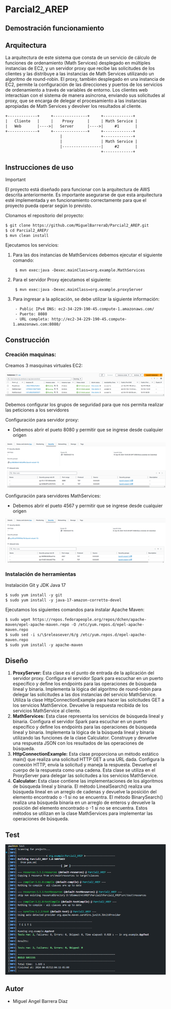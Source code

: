 # Parcial2_AREP

## Demostración funcionamiento


## Arquitectura

La arquitectura de este sistema que consta de un servicio de cálculo de funciones de ordenamiento (Math Services) desplegado en múltiples instancias de EC2, y un servidor proxy que recibe las solicitudes de los clientes y las distribuye a las instancias de Math Services utilizando un algoritmo de round-robin. El proxy, también desplegado en una instancia de EC2, permite la configuración de las direcciones y puertos de los servicios de ordenamiento a través de variables de entorno. Los clientes web interactúan con el sistema de manera asíncrona, enviando sus solicitudes al proxy, que se encarga de delegar el procesamiento a las instancias apropiadas de Math Services y devolver los resultados al cliente.


    +-------------+     +---------------+     +-------------+
    |   Cliente   |     |    Proxy      |     | Math Service |
    |   Web       |---->|   Server      |---->|     #1       |
    +-------------+     +---------------+     +-------------+
                            |                 +-------------+
                            |                 | Math Service |
                            |-----------------|     #2       |
                                              +-------------+

## Instrucciones de uso

> [!IMPORTANT]
> El proyecto está diseñado para funcionar con la arquitectura de AWS descrita anteriormente. Es importante asegurarse de que esta arquitectura esté implementada y en funcionamiento correctamente para que el proyecto pueda operar según lo previsto.

Clonamos el repositorio del proyecto:

    $ git clone https://github.com/MiguelBarreraD/Parcial2_AREP.git
    $ cd Parcial2_AREP/
    $ mvn clean install

Ejecutamos los servicios:

1. Para las dos instancias de MathServices debemos ejecutar el siguiente comando:
    
        $ mvn exec:java -Dexec.mainClass=org.example.MathServices

2. Para el servidor Proxy ejecutamos el siguiente:
    
        $ mvn exec:java -Dexec.mainClass=org.example.proxyServer

3. Para ingresar a la aplicación, se debe utilizar la siguiente información:

        - Public IPv4 DNS: ec2-34-229-190-45.compute-1.amazonaws.com/
        - Puerto: 8080
        - URL completa: http://ec2-34-229-190-45.compute-1.amazonaws.com:8080/


## Construcción

### Creación maquinas:

Creamos 3 masquinas virtuales EC2:

![](img/Maquinas.png)

Debemos configurar los grupos de seguridad para que nos permita realizar las peticiones a los servidores

Configuración para servidor proxy: 

- Debemos abrir el pueto 8080 y permitir que se ingrese desde cualquier origen

![](img/ProxyConf.png)

Configuración para servidores MathServices:
        
- Debemos abrir el pueto 4567 y permitir que se ingrese desde cualquier origen

![](img/ServiceConf.png)

### Instalación de herramientas 

Instalación Git y JDK Java 17

    $ sudo yum install -y git
    $ sudo yum install -y java-17-amazon-corretto-devel 

Ejecutamos los siguientes comandos para instalar Apache Maven:

    $ sudo wget https://repos.fedorapeople.org/repos/dchen/apache-maven/epel-apache-maven.repo -O /etc/yum.repos.d/epel-apache-maven.repo
    $ sudo sed -i s/\$releasever/6/g /etc/yum.repos.d/epel-apache-maven.repo
    $ sudo yum install -y apache-maven


## Diseño


1. **ProxyServer:** Esta clase es el punto de entrada de la aplicación del servidor proxy.
        Configura el servidor Spark para escuchar en un puerto específico y define los endpoints para las operaciones de búsqueda lineal y binaria.
        Implementa la lógica del algoritmo de round-robin para delegar las solicitudes a las dos instancias del servicio MathService.
        Utiliza la clase HttpConnectionExample para hacer las solicitudes GET a los servicios MathService.
        Devuelve la respuesta recibida de los servicios MathService al cliente.
2. **MathServices:**
        Esta clase representa los servicios de búsqueda lineal y binaria.
        Configura el servidor Spark para escuchar en un puerto específico y define los endpoints para las operaciones de búsqueda lineal y binaria.
        Implementa la lógica de la búsqueda lineal y binaria utilizando las funciones de la clase Calculator.
        Construye y devuelve una respuesta JSON con los resultados de las operaciones de búsqueda.
3. **HttpConnectionExample:**
        Esta clase proporciona un método estático main() que realiza una solicitud HTTP GET a una URL dada.
        Configura la conexión HTTP, envía la solicitud y maneja la respuesta.
        Devuelve el cuerpo de la respuesta como una cadena.
        Esta clase se utiliza en el ProxyServer para delegar las solicitudes a los servicios MathService.
4. **Calculator:**
        Esta clase contiene las implementaciones de los algoritmos de búsqueda lineal y binaria.
        El método LinealSearch() realiza una búsqueda lineal en un arreglo de cadenas y devuelve la posición del elemento encontrado o -1 si no se encuentra.
        El método BinarySearch() realiza una búsqueda binaria en un arreglo de enteros y devuelve la posición del elemento encontrado o -1 si no se encuentra.
        Estos métodos se utilizan en la clase MathServices para implementar las operaciones de búsqueda.

## Test

![](img/test.png)

## Autor

* Miguel Angel Barrera Diaz 